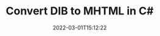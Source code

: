 ---
############################# Static ############################
layout: "auto-gen-conversion"
date: 2022-03-01T15:12:22
draft: false
otherformats: bmp dcm emf emz gif ico jp2 jpeg jpg png pps ppsx ppt pptx psb psd svg svgz tga tif tiff webp wmf wmz
breadcrumb: DIB to MHTML in C#

############################# Head ############################
head_title: "DIB to MHTML Converter in C#"
head_description: "Convert DIB to MHTML in .NET using a few lines of code. Use the GroupDocs Document Conversion API to convert over 160 file formats."

############################# Header ############################
title: "Convert DIB to MHTML in C#"
description: "DIB to MHTML conversion with a few lines of .NET code"
bg_image: "https://cms.admin.containerize.com/templates/aspose/App_Themes/V3/images/bg/header1.png"
bg_overlay: false
button:
    enable: true

############################# SubMenu ############################
submenu:
    enable: true

    left:
        img_alt: "GroupDocs.Conversion for .NET"
        image: "https://cms.admin.containerize.com/templates/groupdocs/images/product-logos/90x90-noborder/groupdocs-conversion-net.png"
        product: "GroupDocs.Conversion"
        platform: ".NET"

    

############################# About ############################
about:
    enable: true
    title: "About GroupDocs.Conversion для .NET API"
    content: |
        [GroupDocs.Conversion for .NET](https://products.groupdocs.com/conversion/net/) can be used to convert Microsoft Word, Excel, PowerPoint, PDF, Visio and other formats. GroupDocs.Conversion is a standalone API that is suitable for back-end and internal systems where high performance is required. It does not depend on any software such as Microsoft or Open Office.
    

overview:
    enable: true
    content: |
        Convert your DIB files to MHTML in .NET easily. You can use just a couple of C# code lines in any platform of your choice like - Windows, Linux, macOS.
        You can try DIB to MHTML conversion for free and evaluate conversion results quality.
        Along with simple file conversion scenarios you can try more advanced options for loading source DIB file and for saving output MHTML result. 
        
        For example, for the source DIB file you may use the following load options:

        * auto-detect file format;
        * specify password for protected files (if file format supports it);
        * replace missing fonts to preserve document appearance.
        
        There are also advanced convert options for the MHTML file:

        * convert specific document page or page range;
        * add a watermark to the converted MHTML file.

        Once conversion is completed you can save your MHTML file to the local file path or any third-party storage like FTP, Amazon S3, Google Drive, Dropbox etc.
        Please note - to convert DIB to MHTML there is no need for any additional software installed - like MS Office, Open Office, Adobe Acrobat Reader etc. 


############################# Steps ############################
steps:
    enable: true
    title_left: "Steps to convert DIB to MHTML in C#"
    content_left: |
        [GroupDocs.Conversion](https://products.groupdocs.com/conversion/net/) makes it easy for developers to convert a DIB file to MHTML with a few lines of code.

        * Create an instance of the Converter class and provide the file DIB with the full path
        * Create and set ConvertOptions for MHTML type.
        * Call the Converter.Convert method and pass the full path and format (MHTML) as a parameter
        
    title_right: "System Requirements"
    content_right: |
        Basic conversion with GroupDocs.Conversion for .NET can be done in just a few simple steps. Our APIs are supported on all major platforms and operating systems. Before executing the code below, make sure you have the following prerequisites installed on your system.

        * Operating systems: Microsoft Windows, Linux, MacOS
        * Development environments: Microsoft Visual Studio, Xamarin, MonoDevelop
        * Frameworks: .NET Framework, .NET Standard, .NET Core, Mono
        * Get the latest GroupDocs.Conversion for .NET from [Nuget](https://www.nuget.org/packages/groupdocs.conversion)
        
    code: |
        ```cs
        // Load DIB file
        var converter = new GroupDocs.Conversion.Converter("template.dib");
        // Set conversion parameters for MHTML format
        var convertOptions = converter.GetPossibleConversions()["mhtml"].ConvertOptions;
        // Convert to MHTML format
        converter.Convert("output.mhtml", convertOptions);        
        ```
        
demos:
    enable: true
    title: "DIB to MHTML Live Demo"
    content: |
       Convert DIB to MHTML now by visiting the [GroupDocs.Conversion App](https://products.groupdocs.app/conversion/family) website. Online demo has the following advantages
          

more_formats:
    enable: true
    title: "Other supported transformations DIB"
    content: "You can also convert DIB to many other file formats. Please see the list below."
       
       
back_to_top:
    enable: true
---